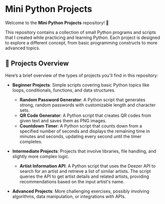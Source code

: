 # Mini Python Projects

Welcome to the **Mini Python Projects** repository! 🎉

This repository contains a collection of small Python programs and scripts that I created while practicing and learning Python. Each project is designed to explore a different concept, from basic programming constructs to more advanced topics.

## 📁 Projects Overview

Here’s a brief overview of the types of projects you'll find in this repository:

- **Beginner Projects**: Simple scripts covering basic Python topics like loops, conditionals, functions, and data structures.
   - **Random Password Generator**: A Python script that generates strong, random passwords with customizable length and character sets.
   - **QR Code Generator**: A Python script that creates QR codes from given text and saves them as PNG images.
   - **Countdown Timer**: A Python script that counts down from a specified number of seconds and displays the remaining time in minutes and seconds, updating every second until the timer completes.

- **Intermediate Projects**: Projects that involve libraries, file handling, and slightly more complex logic.
   - **Artist Information API**: A Python script that uses the Deezer API to search for an artist and retrieve a list of similar artists. The script queries the API to get artist details and related artists, providing recommendations based on the input artist's name.   

- **Advanced Projects**: More challenging exercises, possibly involving algorithms, data manipulation, or integrations with APIs.
